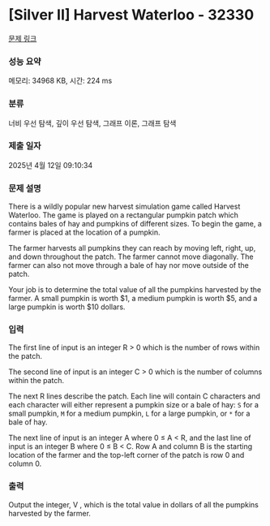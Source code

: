 # [Silver II] Harvest Waterloo - 32330 

[문제 링크](https://www.acmicpc.net/problem/32330) 

### 성능 요약

메모리: 34968 KB, 시간: 224 ms

### 분류

너비 우선 탐색, 깊이 우선 탐색, 그래프 이론, 그래프 탐색

### 제출 일자

2025년 4월 12일 09:10:34

### 문제 설명

<p>There is a wildly popular new harvest simulation game called Harvest Waterloo. The game is played on a rectangular pumpkin patch which contains bales of hay and pumpkins of different sizes. To begin the game, a farmer is placed at the location of a pumpkin.</p>

<p>The farmer harvests all pumpkins they can reach by moving left, right, up, and down throughout the patch. The farmer cannot move diagonally. The farmer can also not move through a bale of hay nor move outside of the patch.</p>

<p>Your job is to determine the total value of all the pumpkins harvested by the farmer. A small pumpkin is worth <span>$</span>1, a medium pumpkin is worth <span>$</span>5, and a large pumpkin is worth <span>$</span>10 dollars.</p>

### 입력 

 <p>The first line of input is an integer R > 0 which is the number of rows within the patch.</p>

<p>The second line of input is an integer C > 0 which is the number of columns within the patch.</p>

<p>The next R lines describe the patch. Each line will contain C characters and each character will either represent a pumpkin size or a bale of hay: <code>S</code> for a small pumpkin, <code>M</code> for a medium pumpkin, <code>L</code> for a large pumpkin, or <code>*</code> for a bale of hay.</p>

<p>The next line of input is an integer A where 0 ≤ A < R, and the last line of input is an integer B where 0 ≤ B < C. Row A and column B is the starting location of the farmer and the top-left corner of the patch is row 0 and column 0.</p>

### 출력 

 <p>Output the integer, V , which is the total value in dollars of all the pumpkins harvested by the farmer.</p>

